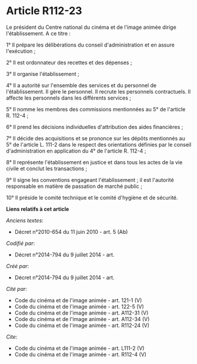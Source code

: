 # Article R112-23

Le président du Centre national du cinéma et de l'image animée dirige l'établissement. A ce titre : 

1° Il prépare les délibérations du conseil d'administration et en assure l'exécution ; 

2° Il est ordonnateur des recettes et des dépenses ; 

3° Il organise l'établissement ; 

4° Il a autorité sur l'ensemble des services et du personnel de l'établissement. Il gère le personnel. Il recrute les
personnels contractuels. Il affecte les personnels dans les différents services ; 

5° Il nomme les membres des commissions mentionnées au 5° de l'article R. 112-4 ; 

6° Il prend les décisions individuelles d'attribution des aides financières ; 

7° Il décide des acquisitions et se prononce sur les dépôts mentionnés au 5° de l'article L. 111-2 dans le respect des
orientations définies par le conseil d'administration en application du 4° de l'article R. 112-4 ; 

8° Il représente l'établissement en justice et dans tous les actes de la vie civile et conclut les transactions ; 

9° Il signe les conventions engageant l'établissement ; il est l'autorité responsable en matière de passation de marché
public ; 

10° Il préside le comité technique et le comité d'hygiène et de sécurité.

**Liens relatifs à cet article**

_Anciens textes_:

  - Décret n°2010-654 du 11 juin 2010 - art. 5 (Ab)

_Codifié par_:

  - Décret n°2014-794 du 9 juillet 2014 - art.

_Créé par_:

  - Décret n°2014-794 du 9 juillet 2014 - art.

_Cité par_:

  - Code du cinéma et de l'image animée - art. 121-1 (V)
  - Code du cinéma et de l'image animée - art. 122-5 (V)
  - Code du cinéma et de l'image animée - art. A112-31 (V)
  - Code du cinéma et de l'image animée - art. A112-34 (V)
  - Code du cinéma et de l'image animée - art. R112-24 (V)

_Cite_:

  - Code du cinéma et de l'image animée - art. L111-2 (V)
  - Code du cinéma et de l'image animée - art. R112-4 (V)

